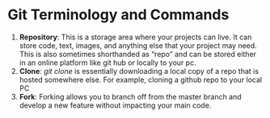 # Git Terminology and Commands
1. **Repository**: This is a storage area where your projects can live. It can store code, text, images, and anything else that your project may need. This is also sometimes shorthanded as “repo” and can be stored either in an online platform like git hub or locally to your pc.
2. **Clone**: *git clone*  is essentially downloading a local copy of a repo that is hosted somewhere else. For example, cloning a github repo to your local PC
3. **Fork**: Forking allows you to branch off from the master branch and develop a new feature without impacting your main code.
